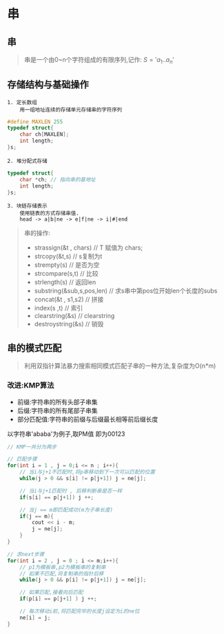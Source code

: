 # 串
## 串
> 串是一个由0~n个字符组成的有限序列,记作:
>       $S='a_1..a_n'$

## 存储结构与基础操作
    1. 定长数组
        用一组地址连续的存储单元存储串的字符序列
```c++
#define MAXLEN 255
typedef struct{
    char ch[MAXLEN];
    int length;
}s;
```
    2. 堆分配式存储
```c
typedef struct{
    char *ch; // 指向串的基地址
    int length;
}s;
```
    3. 块链存储表示
        使用链表的方式存储串值.
        head -> a|b|ne -> e|f|ne -> i|#|end


> 串的操作:
> - strassign(&t , chars) // T 赋值为 chars;
> - strcopy(&t,s) // s复制为t
> - strempty(s) // 是否为空
> - strcompare(s,t) // 比较
> - strlength(s) // 返回len
> - substring(&sub,s,pos,len) // 求s串中第pos位开始len个长度的subs
> - concat(&t , s1,s2) // 拼接
> - index(s ,t) // 索引
> - clearstring(&s) // clearstring
> - destroystring(&s) // 销毁


## 串的模式匹配

> 利用双指针算法暴力搜索相同模式匹配子串的一种方法,复杂度为O(n*m)

### 改进:KMP算法
- 前缀:字符串的所有头部子串集
- 后缀:字符串的所有尾部子串集
- 部分匹配值:字符串的前缀与后缀最长相等前后缀长度

以字符串'ababa'为例子,取PM值
即为00123

```c++
// KMP一共分为两步

// 匹配步骤
for(int i = 1 , j = 0;i <= n ; i++){
    // 当i与j+1不匹配时,将p串移动到下一次可以匹配的位置
    while(j > 0 && s[i] != p[j+1]) j = ne[j];

    // 当i与j+1匹配时 , 后移判断串是否一样
    if(s[i] == p[j+1]) j ++;

    // 当j == m即匹配成功(m为子串长度)
    if(j == m){
        cout << i - m;
        j = ne[j];
    }
}

// 求next步骤
for(int i = 2 , j = 0 ; i <= m;i++){
    // p1为模板串,p2为模板串的复制串
    // 如果不匹配,将复制串的指针后移
    while(j > 0 && p[i] != p[j+1]) j = ne[j];

    // 如果匹配,接着向后匹配
    if(p[i] == p[j+1] ) j ++;

    // 每次移动i前,将匹配完毕的长度j设定为i的ne位
    ne[i] = j;
}

```

